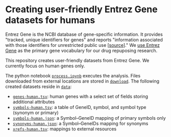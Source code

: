 # Creating user-friendly Entrez Gene datasets for humans

Entrez Gene is the NCBI database of gene-specific information. It provides "tracked, unique identifiers for genes" and reports "information associated with those identifiers for unrestricted public use [[source](https://doi.org/10.1093/nar/gki031 "Entrez Gene Publication: gene-centered information at NCBI")]." We [use Entrez Gene](https://doi.org/10.15363/thinklab.d34 "Thinklab discussion: Using Entrez Gene as our gene vocabulary") as the primary gene vocabulary for our drug repuposing research.

This repository creates user-friendly datasets from Entrez Gene. We currently focus on human genes only.

The python notebook [`process.ipynb`](process.ipynb) executes the analysis. Files downloaded from external locations are stored in [`download`](download). The following created datasets reside in [`data`](data):

+ [`genes-human.tsv`](data/genes-human.tsv): human genes with a select set of fields storing additional attributes
+ [`symbols-human.tsv`](data/symbols-human.tsv): a table of GeneID, symbol, and symbol type (synonym or primary)
+ [`symbols-human.json`](data/symbols-human.json): a Symbol–GeneID mapping of primary symbols only
+ [`synonyms-human.json`](data/synonyms-human.json): a Symbol–GeneIDs mapping for synonyms
+ [`xrefs-human.tsv`](data/xrefs-human.tsv): mappings to external resources
